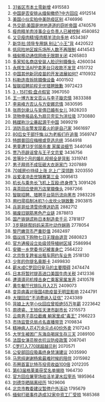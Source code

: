 1. [31省区市本土零新增](http://www.baidu.com/baidu?cl=3&tn=SE_baiduhomet8_jmjb7mjw&rsv_dl=fyb_top&fr=top1000&wd=31%CA%A1%C7%F8%CA%D0%B1%BE%CD%C1%C1%E3%D0%C2%D4%F6) 4915583
1. [中国是否安排从缅甸撤侨?中方回应](http://www.baidu.com/baidu?cl=3&tn=SE_baiduhomet8_jmjb7mjw&rsv_dl=fyb_top&fr=top1000&wd=%D6%D0%B9%FA%CA%C7%B7%F1%B0%B2%C5%C5%B4%D3%C3%E5%B5%E9%B3%B7%C7%C8%3F%D6%D0%B7%BD%BB%D8%D3%A6) 4912514
1. [美国小伙实拍中美防疫区别](http://www.baidu.com/baidu?cl=3&tn=SE_baiduhomet8_jmjb7mjw&rsv_dl=fyb_top&fr=top1000&wd=%C3%C0%B9%FA%D0%A1%BB%EF%CA%B5%C5%C4%D6%D0%C3%C0%B7%C0%D2%DF%C7%F8%B1%F0) 4746996
1. [外交部:美国是地地道道的窃听帝国](http://www.baidu.com/baidu?cl=3&tn=SE_baiduhomet8_jmjb7mjw&rsv_dl=fyb_top&fr=top1000&wd=%CD%E2%BD%BB%B2%BF%3A%C3%C0%B9%FA%CA%C7%B5%D8%B5%D8%B5%C0%B5%C0%B5%C4%C7%D4%CC%FD%B5%DB%B9%FA) 4740576
1. [瘦肉精羊肉涉事企业负责人已被控制](http://www.baidu.com/baidu?cl=3&tn=SE_baiduhomet8_jmjb7mjw&rsv_dl=fyb_top&fr=top1000&wd=%CA%DD%C8%E2%BE%AB%D1%F2%C8%E2%C9%E6%CA%C2%C6%F3%D2%B5%B8%BA%D4%F0%C8%CB%D2%D1%B1%BB%BF%D8%D6%C6) 4580852
1. [又见瘦肉精!瘦肉精羊流向多地](http://www.baidu.com/baidu?cl=3&tn=SE_baiduhomet8_jmjb7mjw&rsv_dl=fyb_top&fr=top1000&wd=%D3%D6%BC%FB%CA%DD%C8%E2%BE%AB%21%CA%DD%C8%E2%BE%AB%D1%F2%C1%F7%CF%F2%B6%E0%B5%D8) 4534387
1. [新华社:领导专用锅 别让"小王"背](http://www.baidu.com/baidu?cl=3&tn=SE_baiduhomet8_jmjb7mjw&rsv_dl=fyb_top&fr=top1000&wd=%D0%C2%BB%AA%C9%E7%3A%C1%EC%B5%BC%D7%A8%D3%C3%B9%F8%20%B1%F0%C8%C3%22%D0%A1%CD%F5%22%B1%B3) 4420522
1. [低风险地区娱乐场所人数不再限制](http://www.baidu.com/baidu?cl=3&tn=SE_baiduhomet8_jmjb7mjw&rsv_dl=fyb_top&fr=top1000&wd=%B5%CD%B7%E7%CF%D5%B5%D8%C7%F8%D3%E9%C0%D6%B3%A1%CB%F9%C8%CB%CA%FD%B2%BB%D4%D9%CF%DE%D6%C6) 4414543
1. [缅甸移动通信网络无限期关闭](http://www.baidu.com/baidu?cl=3&tn=SE_baiduhomet8_jmjb7mjw&rsv_dl=fyb_top&fr=top1000&wd=%C3%E5%B5%E9%D2%C6%B6%AF%CD%A8%D0%C5%CD%F8%C2%E7%CE%DE%CF%DE%C6%DA%B9%D8%B1%D5) 4265803
1. [多家知名商店安装人脸识别摄像头](http://www.baidu.com/baidu?cl=3&tn=SE_baiduhomet8_jmjb7mjw&rsv_dl=fyb_top&fr=top1000&wd=%B6%E0%BC%D2%D6%AA%C3%FB%C9%CC%B5%EA%B0%B2%D7%B0%C8%CB%C1%B3%CA%B6%B1%F0%C9%E3%CF%F1%CD%B7) 4260034
1. [永辉生活APP卖茅台只收款不发货](http://www.baidu.com/baidu?cl=3&tn=SE_baiduhomet8_jmjb7mjw&rsv_dl=fyb_top&fr=top1000&wd=%D3%C0%BB%D4%C9%FA%BB%EEAPP%C2%F4%C3%A9%CC%A8%D6%BB%CA%D5%BF%EE%B2%BB%B7%A2%BB%F5) 4151732
1. [中国其他新冠疫苗的开发进展如何?](http://www.baidu.com/baidu?cl=3&tn=SE_baiduhomet8_jmjb7mjw&rsv_dl=fyb_top&fr=top1000&wd=%D6%D0%B9%FA%C6%E4%CB%FB%D0%C2%B9%DA%D2%DF%C3%E7%B5%C4%BF%AA%B7%A2%BD%F8%D5%B9%C8%E7%BA%CE%3F) 4110932
1. [科勒连夜拆除摄像设备](http://www.baidu.com/baidu?cl=3&tn=SE_baiduhomet8_jmjb7mjw&rsv_dl=fyb_top&fr=top1000&wd=%BF%C6%C0%D5%C1%AC%D2%B9%B2%F0%B3%FD%C9%E3%CF%F1%C9%E8%B1%B8) 4001502
1. [智联招聘前程无忧猎聘致歉](http://www.baidu.com/baidu?cl=3&tn=SE_baiduhomet8_jmjb7mjw&rsv_dl=fyb_top&fr=top1000&wd=%D6%C7%C1%AA%D5%D0%C6%B8%C7%B0%B3%CC%CE%DE%D3%C7%C1%D4%C6%B8%D6%C2%C7%B8) 3972423
1. [3・15打假:盘点假官](http://www.baidu.com/baidu?cl=3&tn=SE_baiduhomet8_jmjb7mjw&rsv_dl=fyb_top&fr=top1000&wd=3%A1%A415%B4%F2%BC%D9%3A%C5%CC%B5%E3%BC%D9%B9%D9) 3967050
1. [王一博方发文否认与李子璇恋情](http://www.baidu.com/baidu?cl=3&tn=SE_baiduhomet8_jmjb7mjw&rsv_dl=fyb_top&fr=top1000&wd=%CD%F5%D2%BB%B2%A9%B7%BD%B7%A2%CE%C4%B7%F1%C8%CF%D3%EB%C0%EE%D7%D3%E8%AF%C1%B5%C7%E9) 3833388
1. [李易峰方否认与方安娜恋情](http://www.baidu.com/baidu?cl=3&tn=SE_baiduhomet8_jmjb7mjw&rsv_dl=fyb_top&fr=top1000&wd=%C0%EE%D2%D7%B7%E5%B7%BD%B7%F1%C8%CF%D3%EB%B7%BD%B0%B2%C4%C8%C1%B5%C7%E9) 3830595
1. [张雨剑承认与吴倩已婚有女儿](http://www.baidu.com/baidu?cl=3&tn=SE_baiduhomet8_jmjb7mjw&rsv_dl=fyb_top&fr=top1000&wd=%D5%C5%D3%EA%BD%A3%B3%D0%C8%CF%D3%EB%CE%E2%D9%BB%D2%D1%BB%E9%D3%D0%C5%AE%B6%F9) 3828203
1. [货物申报品名为扇贝壳实为洋垃圾](http://www.baidu.com/baidu?cl=3&tn=SE_baiduhomet8_jmjb7mjw&rsv_dl=fyb_top&fr=top1000&wd=%BB%F5%CE%EF%C9%EA%B1%A8%C6%B7%C3%FB%CE%AA%C9%C8%B1%B4%BF%C7%CA%B5%CE%AA%D1%F3%C0%AC%BB%F8) 3730880
1. [韩媒称沙尘暴起源于中国](http://www.baidu.com/baidu?cl=3&tn=SE_baiduhomet8_jmjb7mjw&rsv_dl=fyb_top&fr=top1000&wd=%BA%AB%C3%BD%B3%C6%C9%B3%B3%BE%B1%A9%C6%F0%D4%B4%D3%DA%D6%D0%B9%FA) 3699219
1. [消防员出警发现着火的是自己家](http://www.baidu.com/baidu?cl=3&tn=SE_baiduhomet8_jmjb7mjw&rsv_dl=fyb_top&fr=top1000&wd=%CF%FB%B7%C0%D4%B1%B3%F6%BE%AF%B7%A2%CF%D6%D7%C5%BB%F0%B5%C4%CA%C7%D7%D4%BC%BA%BC%D2) 3661697
1. [80后女干部忏悔:以为老板们在追我](http://www.baidu.com/baidu?cl=3&tn=SE_baiduhomet8_jmjb7mjw&rsv_dl=fyb_top&fr=top1000&wd=80%BA%F3%C5%AE%B8%C9%B2%BF%E2%E3%BB%DA%3A%D2%D4%CE%AA%C0%CF%B0%E5%C3%C7%D4%DA%D7%B7%CE%D2) 3569747
1. [特朗普回应梅根或竞选总统](http://www.baidu.com/baidu?cl=3&tn=SE_baiduhomet8_jmjb7mjw&rsv_dl=fyb_top&fr=top1000&wd=%CC%D8%C0%CA%C6%D5%BB%D8%D3%A6%C3%B7%B8%F9%BB%F2%BE%BA%D1%A1%D7%DC%CD%B3) 3564918
1. [男童遭13岁邻居杀害 家属谈细节](http://www.baidu.com/baidu?cl=3&tn=SE_baiduhomet8_jmjb7mjw&rsv_dl=fyb_top&fr=top1000&wd=%C4%D0%CD%AF%D4%E213%CB%EA%C1%DA%BE%D3%C9%B1%BA%A6%20%BC%D2%CA%F4%CC%B8%CF%B8%BD%DA) 3440146
1. [贾乃亮辟谣曾与王子文恋爱](http://www.baidu.com/baidu?cl=3&tn=SE_baiduhomet8_jmjb7mjw&rsv_dl=fyb_top&fr=top1000&wd=%BC%D6%C4%CB%C1%C1%B1%D9%D2%A5%D4%F8%D3%EB%CD%F5%D7%D3%CE%C4%C1%B5%B0%AE) 3436756
1. [苦等9个月的婚礼视频全是背影](http://www.baidu.com/baidu?cl=3&tn=SE_baiduhomet8_jmjb7mjw&rsv_dl=fyb_top&fr=top1000&wd=%BF%E0%B5%C89%B8%F6%D4%C2%B5%C4%BB%E9%C0%F1%CA%D3%C6%B5%C8%AB%CA%C7%B1%B3%D3%B0) 3319741
1. [男子拜师不成狂砸大衣哥家门](http://www.baidu.com/baidu?cl=3&tn=SE_baiduhomet8_jmjb7mjw&rsv_dl=fyb_top&fr=top1000&wd=%C4%D0%D7%D3%B0%DD%CA%A6%B2%BB%B3%C9%BF%F1%D4%D2%B4%F3%D2%C2%B8%E7%BC%D2%C3%C5) 3207889
1. [70城房价持续上涨 北上广深领跑](http://www.baidu.com/baidu?cl=3&tn=SE_baiduhomet8_jmjb7mjw&rsv_dl=fyb_top&fr=top1000&wd=70%B3%C7%B7%BF%BC%DB%B3%D6%D0%F8%C9%CF%D5%C7%20%B1%B1%C9%CF%B9%E3%C9%EE%C1%EC%C5%DC) 3203550
1. [谷爱凌冲击世锦赛第三金](http://www.baidu.com/baidu?cl=3&tn=SE_baiduhomet8_jmjb7mjw&rsv_dl=fyb_top&fr=top1000&wd=%B9%C8%B0%AE%C1%E8%B3%E5%BB%F7%CA%C0%BD%F5%C8%FC%B5%DA%C8%FD%BD%F0) 3095613
1. [机长与乘务长飞机上互殴:终身停飞](http://www.baidu.com/baidu?cl=3&tn=SE_baiduhomet8_jmjb7mjw&rsv_dl=fyb_top&fr=top1000&wd=%BB%FA%B3%A4%D3%EB%B3%CB%CE%F1%B3%A4%B7%C9%BB%FA%C9%CF%BB%A5%C5%B9%3A%D6%D5%C9%ED%CD%A3%B7%C9) 3091426
1. [喜茶回应使用万店掌摄像头](http://www.baidu.com/baidu?cl=3&tn=SE_baiduhomet8_jmjb7mjw&rsv_dl=fyb_top&fr=top1000&wd=%CF%B2%B2%E8%BB%D8%D3%A6%CA%B9%D3%C3%CD%F2%B5%EA%D5%C6%C9%E3%CF%F1%CD%B7) 2987266
1. [智联招聘、猎聘平台简历流向黑市](http://www.baidu.com/baidu?cl=3&tn=SE_baiduhomet8_jmjb7mjw&rsv_dl=fyb_top&fr=top1000&wd=%D6%C7%C1%AA%D5%D0%C6%B8%A1%A2%C1%D4%C6%B8%C6%BD%CC%A8%BC%F2%C0%FA%C1%F7%CF%F2%BA%DA%CA%D0) 2983226
1. [用扫帚捣制冰机?小龙坎火锅致歉](http://www.baidu.com/baidu?cl=3&tn=SE_baiduhomet8_jmjb7mjw&rsv_dl=fyb_top&fr=top1000&wd=%D3%C3%C9%A8%D6%E3%B5%B7%D6%C6%B1%F9%BB%FA%3F%D0%A1%C1%FA%BF%B2%BB%F0%B9%F8%D6%C2%C7%B8) 2903815
1. [兵哥哥给清雪师傅送奶茶](http://www.baidu.com/baidu?cl=3&tn=SE_baiduhomet8_jmjb7mjw&rsv_dl=fyb_top&fr=top1000&wd=%B1%F8%B8%E7%B8%E7%B8%F8%C7%E5%D1%A9%CA%A6%B8%B5%CB%CD%C4%CC%B2%E8) 2882712
1. [揭废旧钢筋黑色产业链](http://www.baidu.com/baidu?cl=3&tn=SE_baiduhomet8_jmjb7mjw&rsv_dl=fyb_top&fr=top1000&wd=%BD%D2%B7%CF%BE%C9%B8%D6%BD%EE%BA%DA%C9%AB%B2%FA%D2%B5%C1%B4) 2878813
1. [国产铁锅谎称日本制造卖千元](http://www.baidu.com/baidu?cl=3&tn=SE_baiduhomet8_jmjb7mjw&rsv_dl=fyb_top&fr=top1000&wd=%B9%FA%B2%FA%CC%FA%B9%F8%BB%D1%B3%C6%C8%D5%B1%BE%D6%C6%D4%EC%C2%F4%C7%A7%D4%AA) 2781817
1. [3岁萌娃帮妈妈采茶叶动作娴熟](http://www.baidu.com/baidu?cl=3&tn=SE_baiduhomet8_jmjb7mjw&rsv_dl=fyb_top&fr=top1000&wd=3%CB%EA%C3%C8%CD%DE%B0%EF%C2%E8%C2%E8%B2%C9%B2%E8%D2%B6%B6%AF%D7%F7%E6%B5%CA%EC) 2778054
1. [黎巴嫩货币严重贬值](http://www.baidu.com/baidu?cl=3&tn=SE_baiduhomet8_jmjb7mjw&rsv_dl=fyb_top&fr=top1000&wd=%C0%E8%B0%CD%C4%DB%BB%F5%B1%D2%D1%CF%D6%D8%B1%E1%D6%B5) 2682497
1. [倡议线下购物七日无理由退货](http://www.baidu.com/baidu?cl=3&tn=SE_baiduhomet8_jmjb7mjw&rsv_dl=fyb_top&fr=top1000&wd=%B3%AB%D2%E9%CF%DF%CF%C2%B9%BA%CE%EF%C6%DF%C8%D5%CE%DE%C0%ED%D3%C9%CD%CB%BB%F5) 2680823
1. [官方通报设立处级领导植树区域](http://www.baidu.com/baidu?cl=3&tn=SE_baiduhomet8_jmjb7mjw&rsv_dl=fyb_top&fr=top1000&wd=%B9%D9%B7%BD%CD%A8%B1%A8%C9%E8%C1%A2%B4%A6%BC%B6%C1%EC%B5%BC%D6%B2%CA%F7%C7%F8%D3%F2) 2586994
1. [安徽一乡党委书记被害身亡](http://www.baidu.com/baidu?cl=3&tn=SE_baiduhomet8_jmjb7mjw&rsv_dl=fyb_top&fr=top1000&wd=%B0%B2%BB%D5%D2%BB%CF%E7%B5%B3%CE%AF%CA%E9%BC%C7%B1%BB%BA%A6%C9%ED%CD%F6) 2564222
1. [北京恢复跨省出租车网约车业务](http://www.baidu.com/baidu?cl=3&tn=SE_baiduhomet8_jmjb7mjw&rsv_dl=fyb_top&fr=top1000&wd=%B1%B1%BE%A9%BB%D6%B8%B4%BF%E7%CA%A1%B3%F6%D7%E2%B3%B5%CD%F8%D4%BC%B3%B5%D2%B5%CE%F1) 2518130
1. [少年的你提名奥斯卡](http://www.baidu.com/baidu?cl=3&tn=SE_baiduhomet8_jmjb7mjw&rsv_dl=fyb_top&fr=top1000&wd=%C9%D9%C4%EA%B5%C4%C4%E3%CC%E1%C3%FB%B0%C2%CB%B9%BF%A8) 2499830
1. [薪水成C罗回归皇马的主要障碍](http://www.baidu.com/baidu?cl=3&tn=SE_baiduhomet8_jmjb7mjw&rsv_dl=fyb_top&fr=top1000&wd=%D0%BD%CB%AE%B3%C9C%C2%DE%BB%D8%B9%E9%BB%CA%C2%ED%B5%C4%D6%F7%D2%AA%D5%CF%B0%AD) 2474474
1. [日本将暂时提高进口美国牛肉关税](http://www.baidu.com/baidu?cl=3&tn=SE_baiduhomet8_jmjb7mjw&rsv_dl=fyb_top&fr=top1000&wd=%C8%D5%B1%BE%BD%AB%D4%DD%CA%B1%CC%E1%B8%DF%BD%F8%BF%DA%C3%C0%B9%FA%C5%A3%C8%E2%B9%D8%CB%B0) 2412336
1. [遭滴滴司机撞击身亡乘客家属发声](http://www.baidu.com/baidu?cl=3&tn=SE_baiduhomet8_jmjb7mjw&rsv_dl=fyb_top&fr=top1000&wd=%D4%E2%B5%CE%B5%CE%CB%BE%BB%FA%D7%B2%BB%F7%C9%ED%CD%F6%B3%CB%BF%CD%BC%D2%CA%F4%B7%A2%C9%F9) 2410578
1. [黄牛餐厅代排队月入2万](http://www.baidu.com/baidu?cl=3&tn=SE_baiduhomet8_jmjb7mjw&rsv_dl=fyb_top&fr=top1000&wd=%BB%C6%C5%A3%B2%CD%CC%FC%B4%FA%C5%C5%B6%D3%D4%C2%C8%EB2%CD%F2) 2409073
1. [变异病毒对我国4款疫苗无明显影响](http://www.baidu.com/baidu?cl=3&tn=SE_baiduhomet8_jmjb7mjw&rsv_dl=fyb_top&fr=top1000&wd=%B1%E4%D2%EC%B2%A1%B6%BE%B6%D4%CE%D2%B9%FA4%BF%EE%D2%DF%C3%E7%CE%DE%C3%F7%CF%D4%D3%B0%CF%EC) 2244791
1. [大理回应"不消费纳入征信"](http://www.baidu.com/baidu?cl=3&tn=SE_baiduhomet8_jmjb7mjw&rsv_dl=fyb_top&fr=top1000&wd=%B4%F3%C0%ED%BB%D8%D3%A6%22%B2%BB%CF%FB%B7%D1%C4%C9%C8%EB%D5%F7%D0%C5%22) 2243389
1. [背娘上大学小伙回应曾拒绝55万年薪](http://www.baidu.com/baidu?cl=3&tn=SE_baiduhomet8_jmjb7mjw&rsv_dl=fyb_top&fr=top1000&wd=%B1%B3%C4%EF%C9%CF%B4%F3%D1%A7%D0%A1%BB%EF%BB%D8%D3%A6%D4%F8%BE%DC%BE%F855%CD%F2%C4%EA%D0%BD) 2223642
1. [周德睿、王旭任天津市副市长](http://www.baidu.com/baidu?cl=3&tn=SE_baiduhomet8_jmjb7mjw&rsv_dl=fyb_top&fr=top1000&wd=%D6%DC%B5%C2%EE%A3%A1%A2%CD%F5%D0%F1%C8%CE%CC%EC%BD%F2%CA%D0%B8%B1%CA%D0%B3%A4) 2215573
1. [云南男子高位截瘫 躺家里成"毒王"](http://www.baidu.com/baidu?cl=3&tn=SE_baiduhomet8_jmjb7mjw&rsv_dl=fyb_top&fr=top1000&wd=%D4%C6%C4%CF%C4%D0%D7%D3%B8%DF%CE%BB%BD%D8%CC%B1%20%CC%C9%BC%D2%C0%EF%B3%C9%22%B6%BE%CD%F5%22) 2166223
1. [市场监管总局点名直播带货](http://www.baidu.com/baidu?cl=3&tn=SE_baiduhomet8_jmjb7mjw&rsv_dl=fyb_top&fr=top1000&wd=%CA%D0%B3%A1%BC%E0%B9%DC%D7%DC%BE%D6%B5%E3%C3%FB%D6%B1%B2%A5%B4%F8%BB%F5) 2109834
1. [精神病人花4万余元点40份外卖](http://www.baidu.com/baidu?cl=3&tn=SE_baiduhomet8_jmjb7mjw&rsv_dl=fyb_top&fr=top1000&wd=%BE%AB%C9%F1%B2%A1%C8%CB%BB%A84%CD%F2%D3%E0%D4%AA%B5%E340%B7%DD%CD%E2%C2%F4) 2107243
1. [大学生被困广东海岛喝尿生存三天](http://www.baidu.com/baidu?cl=3&tn=SE_baiduhomet8_jmjb7mjw&rsv_dl=fyb_top&fr=top1000&wd=%B4%F3%D1%A7%C9%FA%B1%BB%C0%A7%B9%E3%B6%AB%BA%A3%B5%BA%BA%C8%C4%F2%C9%FA%B4%E6%C8%FD%CC%EC) 2089100
1. [法国女演员脱衣抗议防疫政策](http://www.baidu.com/baidu?cl=3&tn=SE_baiduhomet8_jmjb7mjw&rsv_dl=fyb_top&fr=top1000&wd=%B7%A8%B9%FA%C5%AE%D1%DD%D4%B1%CD%D1%D2%C2%BF%B9%D2%E9%B7%C0%D2%DF%D5%FE%B2%DF) 2087041
1. [C罗打入770球超越贝利](http://www.baidu.com/baidu?cl=3&tn=SE_baiduhomet8_jmjb7mjw&rsv_dl=fyb_top&fr=top1000&wd=C%C2%DE%B4%F2%C8%EB770%C7%F2%B3%AC%D4%BD%B1%B4%C0%FB) 2070571
1. [公安部回应吸毒终身禁演建议](http://www.baidu.com/baidu?cl=3&tn=SE_baiduhomet8_jmjb7mjw&rsv_dl=fyb_top&fr=top1000&wd=%B9%AB%B0%B2%B2%BF%BB%D8%D3%A6%CE%FC%B6%BE%D6%D5%C9%ED%BD%FB%D1%DD%BD%A8%D2%E9) 2035990
1. [马思纯谢谢杨紫最难时候的陪伴](http://www.baidu.com/baidu?cl=3&tn=SE_baiduhomet8_jmjb7mjw&rsv_dl=fyb_top&fr=top1000&wd=%C2%ED%CB%BC%B4%BF%D0%BB%D0%BB%D1%EE%D7%CF%D7%EE%C4%D1%CA%B1%BA%F2%B5%C4%C5%E3%B0%E9) 2015982
1. [币圈首富比特币投资收益100倍](http://www.baidu.com/baidu?cl=3&tn=SE_baiduhomet8_jmjb7mjw&rsv_dl=fyb_top&fr=top1000&wd=%B1%D2%C8%A6%CA%D7%B8%BB%B1%C8%CC%D8%B1%D2%CD%B6%D7%CA%CA%D5%D2%E6100%B1%B6) 2012205
1. [第63届格莱美获奖名单揭晓](http://www.baidu.com/baidu?cl=3&tn=SE_baiduhomet8_jmjb7mjw&rsv_dl=fyb_top&fr=top1000&wd=%B5%DA63%BD%EC%B8%F1%C0%B3%C3%C0%BB%F1%BD%B1%C3%FB%B5%A5%BD%D2%CF%FE) 1964730
1. [官方回应屠宰场给活羊灌水后宰杀](http://www.baidu.com/baidu?cl=3&tn=SE_baiduhomet8_jmjb7mjw&rsv_dl=fyb_top&fr=top1000&wd=%B9%D9%B7%BD%BB%D8%D3%A6%CD%C0%D4%D7%B3%A1%B8%F8%BB%EE%D1%F2%B9%E0%CB%AE%BA%F3%D4%D7%C9%B1) 1895964
1. [刘德华晒隔离经历](http://www.baidu.com/baidu?cl=3&tn=SE_baiduhomet8_jmjb7mjw&rsv_dl=fyb_top&fr=top1000&wd=%C1%F5%B5%C2%BB%AA%C9%B9%B8%F4%C0%EB%BE%AD%C0%FA) 1829606
1. [北京市教委建议暂停户外活动](http://www.baidu.com/baidu?cl=3&tn=SE_baiduhomet8_jmjb7mjw&rsv_dl=fyb_top&fr=top1000&wd=%B1%B1%BE%A9%CA%D0%BD%CC%CE%AF%BD%A8%D2%E9%D4%DD%CD%A3%BB%A7%CD%E2%BB%EE%B6%AF) 1795679
1. [缅甸打砸事件造成32家中资工厂受损](http://www.baidu.com/baidu?cl=3&tn=SE_baiduhomet8_jmjb7mjw&rsv_dl=fyb_top&fr=top1000&wd=%C3%E5%B5%E9%B4%F2%D4%D2%CA%C2%BC%FE%D4%EC%B3%C932%BC%D2%D6%D0%D7%CA%B9%A4%B3%A7%CA%DC%CB%F0) 1685368
